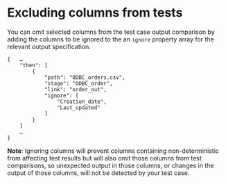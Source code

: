 # Excluding columns from tests

You can omit selected columns from the test case output comparison by adding the columns to be ignored to the an `ignore` property array for the relevant output specification.

```
{   …
    "then": [
        {
            "path": "ODBC_orders.csv",
            "stage": "ODBC_order",
            "link": "order_out",
            "ignore": [
                "Creation_date",
                "Last_updated"
            ]
        }
    ]
    …
}
```

**Note**: Ignoring columns will prevent columns containing non-deterministic from affecting test results but will also omit those columns from test comparisons, so unexpected output in those columns, or changes in the output of those columns, will not be detected by your test case.
